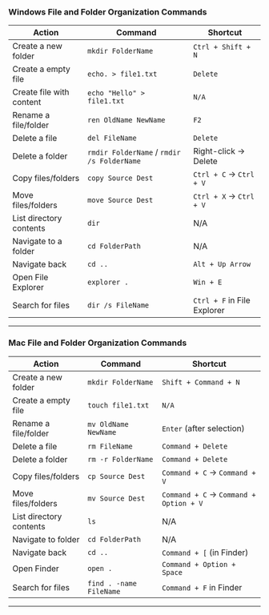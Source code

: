 ### **Windows File and Folder Organization Commands**

| **Action**               | **Command**                                | **Shortcut**                |
| ------------------------ | ------------------------------------------ | --------------------------- |
| Create a new folder      | `mkdir FolderName`                         | `Ctrl + Shift + N`          |
| Create a empty file      | `echo. > file1.txt`                        | `Delete`                    |
| Create file with content | `echo "Hello" > file1.txt`                 | `N/A`                       |
| Rename a file/folder     | `ren OldName NewName`                      | `F2`                        |
| Delete a file            | `del FileName`                             | `Delete`                    |
| Delete a folder          | `rmdir FolderName` / `rmdir /s FolderName` | Right-click → Delete        |
| Copy files/folders       | `copy Source Dest`                         | `Ctrl + C` → `Ctrl + V`     |
| Move files/folders       | `move Source Dest`                         | `Ctrl + X` → `Ctrl + V`     |
| List directory contents  | `dir`                                      | N/A                         |
| Navigate to a folder     | `cd FolderPath`                            | N/A                         |
| Navigate back            | `cd ..`                                    | `Alt + Up Arrow`            |
| Open File Explorer       | `explorer .`                               | `Win + E`                   |
| Search for files         | `dir /s FileName`                          | `Ctrl + F` in File Explorer |

---

### **Mac File and Folder Organization Commands**

| **Action**              | **Command**             | **Shortcut**                           |
| ----------------------- | ----------------------- | -------------------------------------- |
| Create a new folder     | `mkdir FolderName`      | `Shift + Command + N`                  |
| Create a empty file     | `touch file1.txt`       | `N/A`                                  |
| Rename a file/folder    | `mv OldName NewName`    | `Enter` (after selection)              |
| Delete a file           | `rm FileName`           | `Command + Delete`                     |
| Delete a folder         | `rm -r FolderName`      | `Command + Delete`                     |
| Copy files/folders      | `cp Source Dest`        | `Command + C` → `Command + V`          |
| Move files/folders      | `mv Source Dest`        | `Command + C` → `Command + Option + V` |
| List directory contents | `ls`                    | N/A                                    |
| Navigate to folder      | `cd FolderPath`         | N/A                                    |
| Navigate back           | `cd ..`                 | `Command + [` (in Finder)              |
| Open Finder             | `open .`                | `Command + Option + Space`             |
| Search for files        | `find . -name FileName` | `Command + F` in Finder                |

---
